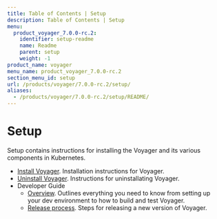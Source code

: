 ```yaml
---
title: Table of Contents | Setup
description: Table of Contents | Setup
menu:
  product_voyager_7.0.0-rc.2:
    identifier: setup-readme
    name: Readme
    parent: setup
    weight: -1
product_name: voyager
menu_name: product_voyager_7.0.0-rc.2
section_menu_id: setup
url: /products/voyager/7.0.0-rc.2/setup/
aliases:
  - /products/voyager/7.0.0-rc.2/setup/README/
---
```

# Setup

Setup contains instructions for installing the Voyager and its various components in Kubernetes.

- [Install Voyager](/products/voyager/7.0.0-rc.2/setup/install). Installation instructions for Voyager.
- [Uninstall Voyager](/products/voyager/7.0.0-rc.2/setup/uninstall). Instructions for uninstallating Voyager.
- Developer Guide
  - [Overview](/products/voyager/7.0.0-rc.2/setup/developer-guide/overview). Outlines everything you need to know from setting up your dev environment to how to build and test Voyager.
  - [Release process](/products/voyager/7.0.0-rc.2/setup/developer-guide/release). Steps for releasing a new version of Voyager.
